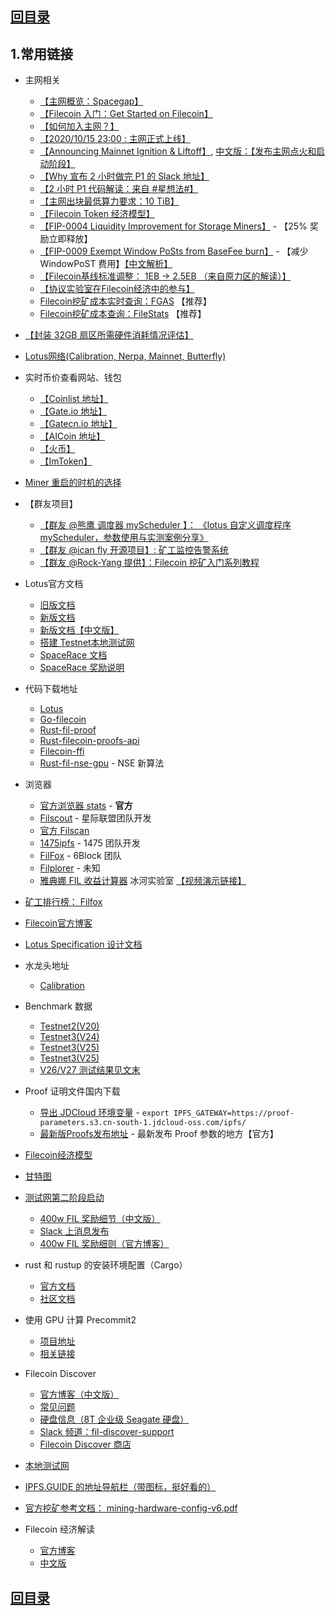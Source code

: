## [回目录](./README.md)

## 1.常用链接

- 主网相关
    - [【主网概览：Spacegap】](https://spacegap.github.io/)
    - [【Filecoin 入门：Get Started on Filecoin】](https://docs.filecoin.io/get-started/)
    - [【如何加入主网？】](https://network.filecoin.io/#mainnet)
    - [【2020/10/15 23:00 : 主网正式上线】](https://filecoinproject.slack.com/archives/C019UFEACBT/p1602773642166700)
    - [【Announcing Mainnet Ignition & Liftoff】](https://filecoin.io/blog/mainnet-ignition/), [中文版：【发布主网点火和启动阶段】](https://filecoin.io/zh-cn/blog/mainnet-ignition/)
    - [【Why 宣布 2 小时做完 P1 的 Slack 地址】](https://filecoinproject.slack.com/archives/C0179RNEMU4/p1600281207439900)
    - [【2 小时 P1 代码解读：来自 #星想法#】](https://mp.weixin.qq.com/s?__biz=MzU5MzMxNTk2Nw==&mid=2247487317&idx=1&sn=ec5df63004c2d8d3b4816feaaa8a95fd&chksm=fe131e45c96497537cfc69533af2ce1d22b9ee971bc1c82f887c158c791b253e53d830a5722e&mpshare=1&scene=1&srcid=0927obVQHNI3ZXwCREJasfsE&sharer_sharetime=1601188872855&sharer_shareid=467d38d146bef855f0bc3f95686dafdd&key=7adf10a6617c63152da1b75a8bd251853b8a8588847b2579cda2a5c0338e2825281bff6df0b42d2b1c388b892936da600bb032d3d3b51fe0d1cbd96543f8b8c6b1d928e15029b791d809fcdc1fca85c81b536f27531b16b881217b642db5f79915626a0fbeaf1e46e18ada2d3157b5d4ff4312ad87d7f36440f27b23f89215d9&ascene=1&uin=Njg4MDE3MzA4&devicetype=Windows+10+x64&version=62090529&lang=zh_CN&exportkey=AUULtqfytNT5kNex6k%2F0Omo%3D&pass_ticket=2b%2FdHSGnuSTk4Ns5v6uDNutMyGCf%2FTw0%2B4oCzXQgEDDVjfHGCJZ8KWSv%2FW0d%2FRkQ&wx_header=0)
    - [【主网出块最低算力要求：10 TiB】](https://filecoinproject.slack.com/archives/C019UFEACBT/p1602584811072400)
    - [【Filecoin Token 经济模型】](https://spec.filecoin.io/#section-systems.filecoin_token.token)
    - [【FIP-0004 Liquidity Improvement for Storage Miners】](https://github.com/filecoin-project/FIPs/blob/master/FIPS/fip-0004.md) - 【25% 奖励立即释放】
    - [【FIP-0009 Exempt Window PoSts from BaseFee burn】](https://github.com/filecoin-project/FIPs/blob/master/FIPS/fip-0009.md) - 【减少 WindowPoST 费用】[【中文解析】](https://mp.weixin.qq.com/s/BE5PYd8-y96rKDZNTXV1Pw)
    - [【Filecoin基线标准调整： 1EB -> 2.5EB （来自原力区的解读）】](https://mp.weixin.qq.com/s?__biz=MzU4Mzk2Mzc3Mg==&mid=2247501447&idx=1&sn=63e2dc271e49f7e435c80a1a28fd79f8&chksm=fda38394cad40a8247ed217e23fc295cd7598d6a0e55e176dba9faf3781c83ab488da0c5d677&mpshare=1&scene=1&srcid=1020nkJFPqgsS7xhEvd4gn46&sharer_sharetime=1603207486701&sharer_shareid=55a0eb6b664d6eb2b20ee28e1fa010cb&key=a151f3f6b92bc94d06c83345b63b7e6505f607e33fda670db6f8dd5d8c571b0e6e620667574018e7afc9e141556434c9c2ca38a8ad6776f31d6ba258aa67ada3414b54f790f0dba8eea4c0fd29b752276604d727dd114e28943c12acc7f45cf4339a3d3a2b0b3f1aad7d1fa844d1de4c8b114e54bd681fd109e2565bf2761e53&ascene=1&uin=Njg4MDE3MzA4&devicetype=Windows+10+x64&version=6300002f&lang=zh_CN&exportkey=AeANr1bcntLaFOvWOyGltl4%3D&pass_ticket=smRz8iUM1C93CVyjEKwSttkqd6J2StzjpprXRW%2B0IyybK2xkzyjf1xdbSJsDsm%2Fu&wx_header=0)
    - [【协议实验室在Filecoin经济中的参与】](https://protocol.ai/blog/pl-participation-in-the-filecoin-economy/)
    - [Filecoin挖矿成本实时查询：FGAS](https://fgas.io/) 【推荐】
    - [Filecoin挖矿成本查询：FileStats](https://filstats.com/) 【推荐】
- [【封装 32GB 扇区所需硬件消耗情况评估】](https://docs.filecoin.io/mine/hardware-requirements/#specific-operation-requirements)
- [Lotus网络(Calibration, Nerpa, Mainnet, Butterfly)](https://network.filecoin.io/)

- 实时币价查看网站、钱包
    - [【Coinlist 地址】](https://coinlist.co/)
    - [【Gate.io 地址】](https://www.gate.io/)
    - [【Gatecn.io 地址】](https://www.gatecn.io/)
    - [【AICoin 地址】](https://www.aicoin.cn/)
    - [【火币】](https://www.huobi.be/zh-cn/)
    - [【ImToken】](https://www.token.im/)

- [Miner 重启的时机的选择](https://docs.filecoin.io/mine/lotus/miner-lifecycle/#ensuring-proofs-for-the-current-deadline-have-been-sent)
- 【群友项目】
    - [【群友 @熊鹰 调度器 myScheduler 】： 《lotus 自定义调度程序 myScheduler，参数使用与实测案例分享》](http://202.74.1.76/myScheduler1.2.2/myScheduler.pdf)
    - [【群友 @ican fly 开源项目】: 矿工监控告警系统](https://github.com/twosson/fil_exporter)
    - [【群友 @Rock-Yang 提供】：Filecoin 挖矿入门系列教程](http://www.r9it.com/20191217/lotus-cluster-mining.html)
- Lotus官方文档
    - [旧版文档](https://docs.lotu.sh/)
    - [新版文档](https://docs.filecoin.io/)
    - [新版文档【中文版】](https://filecoin.io/zh-cn/)
    - [搭建 Testnet本地测试网](https://docs.filecoin.io/build/local-devnet/#devnet-with-vanilla-lotus-binaries)
    - [SpaceRace 文档](https://docs.filecoin.io/mine/spacerace/#structure-and-rules)
    - [SpaceRace 奖励说明](https://filecoin.io/zh-cn/blog/welcome-to-space-race/)
- 代码下载地址
    - [Lotus](https://github.com/filecoin-project/lotus)
    - [Go-filecoin](https://github.com/filecoin-project/go-filecoin)
    - [Rust-fil-proof](https://github.com/filecoin-project/rust-fil-proofs)
    - [Rust-filecoin-proofs-api](https://github.com/filecoin-project/rust-filecoin-proofs-api)
    - [Filecoin-ffi](https://github.com/filecoin-project/filecoin-ffi)
    - [Rust-fil-nse-gpu](https://github.com/filecoin-project/rust-fil-nse-gpu) - NSE 新算法
- 浏览器
    - [官方浏览器 stats](https://stats.testnet.filecoin.io/) - **官方**
    - [Filscout](https://filscout.io/en/) - 星际联盟团队开发
    - [官方 Filscan](https://filscan.io/)
    - [1475ipfs](https://1475ipfs.com/#/blockBrowser) - 1475 团队开发
    - [FilFox](https://filfox.info/zh) - 6Block 团队
    - [Filplorer](https://filplorer.com/) - 未知
    - [雅典娜 FIL 收益计算器](https://calculator.atpool.com/) 冰河实验室 [【视频演示链接】](https://mp.weixin.qq.com/s/zLZ7t1-88DdiM0ud9Y5xCQ)

- [矿工排行榜： Filfox](https://beta.filfox.io/en/ranks)

- [Filecoin官方博客](https://filecoin.io/blog/)
- [Lotus Specification 设计文档](https://filecoin-project.github.io/specs/)
- 水龙头地址
    - [Calibration](https://faucet.calibration.fildev.network/)
- Benchmark 数据
    - [Testnet2(V20)](https://github.com/filecoin-project/lotus/issues/839)
    - [Testnet3(V24)](https://github.com/filecoin-project/lotus/issues/1475)
    - [Testnet3(V25)](https://filecoin-benchmarks.on.fleek.co/)
    - [Testnet3(V25)](https://github.com/CoinSummer/benchmarks/tree/master/benchmarks)
    - [V26/V27 测试结果见文末](./README.md)
- Proof 证明文件国内下载
    - [导出 JDCloud 环境变量](https://proof-parameters.s3.cn-south-1.jdcloud-oss.com/ipfs/) - `export IPFS_GATEWAY=https://proof-parameters.s3.cn-south-1.jdcloud-oss.com/ipfs/`
    - [最新版Proofs发布地址](https://proofs.filecoin.io/) - 最新发布 Proof 参数的地方【官方】
- [Filecoin经济模型](https://filecoin.io/blog/filecoin-cryptoeconomic-constructions/)
- [甘特图](https://app.instagantt.com/shared/s/1152992274307505/latest)
- [测试网第二阶段启动](https://filecoin.io/zh-cn/blog/filecoin-testnet-phase-2-is-here/)
    - [400w FIL 奖励细节（中文版）](https://filecoin.io/zh-cn/blog/announcing-testnet-incentives/)
    - [Slack 上消息发布](https://filecoinproject.slack.com/archives/CPFTWMY7N/p1591727244272500)
    - [400w FIL 奖励细则（官方博客）](https://filecoin.io/blog/announcing-testnet-incentives/)
- rust 和 rustup 的安装环境配置（Cargo）
    - [官方文档](https://www.rust-lang.org/tools/install)
    - [社区文档](https://learnku.com/docs/rust-lang/2018/ch01-01-installation/4494)
- 使用 GPU 计算 Precommit2
    - [项目地址](https://github.com/filecoin-project/neptune)
    - [相关链接](https://filecoinproject.slack.com/archives/CEGB67XJ8/p1587776730458900)

- Filecoin Discover
    - [官方博客（中文版）](https://filecoin.io/zh-cn/blog/intro-filecoin-discover/)
    - [常见问题](https://store.filecoin-discover.com/pages/%E5%B8%B8%E8%A7%81%E9%97%AE%E9%A2%98)
    - [硬盘信息（8T 企业级 Seagate 硬盘）](https://www.amazon.com/Seagate-256MB-Cache-3-5-Inch-Enterprise/dp/B07D9625PB/ref=sr_1_3?dchild=1&keywords=exos+seagate+8tb&qid=1588907531&sr=8-3)
    - [Slack 频道：fil-discover-support](fil-discover-support)
    - [Filecoin Discover 商店](https://store.filecoin-discover.com/)

- [本地测试网](https://docs.lotu.sh/en+setup-local-dev-net)

- [IPFS.GUIDE 的地址导航栏（带图标，挺好看的）](http://www.ipfs.guide/)

- [官方挖矿参考文档： mining-hardware-config-v6.pdf](./files/mining-hardware-config-v6.pdf)

- Filecoin 经济解读
    - [官方博客](https://filecoin.io/blog/introducing-the-filecoin-economy/)
    - [中文版](https://filecoin.io/zh-cn/2020-engineering-filecoins-economy-zh-cn.pdf)

## [回目录](./README.md)